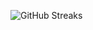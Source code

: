 ![GitHub Streaks](https://github-streaks-mqc9.onrender.com/streak/happilli/image?theme=midnight&cache_bust=1742978479)
